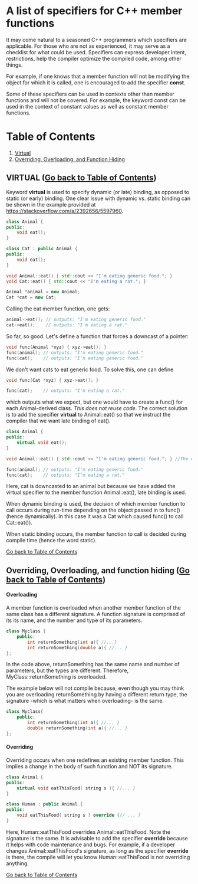# A list of specifiers for C++ member functions

It may come natural to a seasoned C++ programmers which specifiers are applicable. For those
who are not as experienced, it may serve as a checklist for what could be used. Specifiers can express developer intent, 
restrictions, help the compiler optimize the compiled code, among other things. 

For example, if one knows that a member function will not be modifying the object for which it is called, 
one is encouraged to add the specifier **const**. 

Some of these specifiers can be used in contexts other than member functions and will not be covered. For example, the keyword const can be used in the context of constant values as well as constant member functions. 

<a name="toc"></a>
# Table of Contents
1. [Virtual](#virtual)
2. [Overriding, Overloading, and Function Hiding](#overriding_and_overloading)

<a name="virtual"></a>
## VIRTUAL ([Go back to Table of Contents](#toc))
Keyword **virtual** is used to specify dynamic (or late) binding, as opposed to static (or early) binding.
One clear issue with dynamic vs. static binding can be shown in the example provided at https://stackoverflow.com/a/2392656/5597960. 

```cpp
class Animal {
public:
	void eat();
}

class Cat : public Animal {
public:
	void eat();
}

void Animal::eat() { std::cout << "I'm eating generic food."; }
void Cat::eat() { std::cout << "I'm eating a rat."; }

Animal *animal = new Animal;
Cat *cat = new Cat;
```
Calling the eat member function, one gets:
```cpp
animal->eat(); // outputs: "I'm eating generic food."
cat->eat();    // outputs: "I'm eating a rat."
```

So far, so good. Let's define a function that forces a downcast of a pointer:
```cpp
void func(Animal *xyz) { xyz->eat(); }
func(animal); // outputs: "I'm eating generic food."
func(cat);    // outputs: "I'm eating generic food."
```
We don't want cats to eat generic food. To solve this, one can define
```cpp
void func(Cat *xyz) { xyz->eat(); }

func(cat);    // outputs: "I'm eating a rat."
```

which outputs what we expect, but one would have to create a func() for each Animal-derived class. *This does not reuse code.* The correct solution is to add the specifier **virtual** to Animal::eat() so that we instruct the compiler that we want late binding of eat().

```cpp
class Animal {
public:
	virtual void eat(); 
}

void Animal::eat() { std::cout << "I'm eating generic food."; } //The definition does not change. 

func(animal); // outputs: "I'm eating generic food."
func(cat);    // outputs: "I'm eating a rat."
```

Here, cat is downcasted to an animal but because we have added the virtual specifier to the member function Animal::eat(), late binding is used. 

When dynamic binding is used, the decision of which member function to call occurs during run-time depending on the object passed in to func() (hence dynamically). In this case it was a Cat which caused func() to call Cat::eat()). 

When static binding occurs, the member function to call is decided during compile time (hence the word static).

[Go back to Table of Contents](#toc)

<a name="overriding_and_overloading"></a>
## Overriding, Overloading, and function hiding ([Go back to Table of Contents](#toc))

#### Overloading
A member function is overloaded when another member function of the same class has a different signature. A function signature is comprised of its its name, and the number and type of its parameters.

```cpp
class Myclass {
    public:
        int returnSomething(int a){ //...}
        int returnSomething(double a){ //... }
};
```

In the code above, returnSomething has the same name and number of parameters, but the types are different. Therefore, MyClass::returnSomething is overloaded. 

The example below will not compile because, even though you may think you are overloading returnSomething by having a different return type, the signature -which is what matters when overloading- is the same. 
```cpp
class Myclass{
    public:
        int returnSomething(int a){ //... }
        double returnSomething(int a){ //... }
};
```
#### Overriding

Overriding occurs when one redefines an existing member function. This implies a change in the body of such function and NOT its signature. 

```cpp
class Animal {
public:
	virtual void eatThisFood( string s ){ //... }
}

class Human : public Animal {
public:
	void eatThisFood( string s ) override {// ... }
}
```

Here, Human::eatThisFood overrides Animal::eatThisFood. Note the signature is the same. It is advisable to add the specifier **override** because it helps with code maintenance and bugs. For example, if a developer changes Animal::eatThisFood's signature, as long as the specifier **override** is there, the compile will let you know Human::eatThisFood is not overriding anything. 


[Go back to Table of Contents](#toc)

